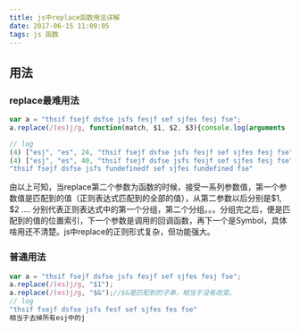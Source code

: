 ```yaml
---
title: js中replace函数用法详解
date: 2017-06-15 11:09:05
tags: js 函数
---
```



## 用法

### replace最难用法
```javascript
var a = "thsif fsejf dsfse jsfs fesjf sef sjfes fesj fse";
a.replace(/(es)j/g, function(match, $1, $2, $3){console.log(arguments )});

// log
(4) ["esj", "es", 24, "thsif fsejf dsfse jsfs fesjf sef sjfes fesj fse", callee: function, Symbol(Symbol.iterator): function]0: "esj"1: "es"2: 243: "thsif fsejf dsfse jsfs fesjf sef sjfes fesj fse"callee: function (match, $1, $2, $3)length: 4Symbol(Symbol.iterator): function values()__proto__: Object
(4) ["esj", "es", 40, "thsif fsejf dsfse jsfs fesjf sef sjfes fesj fse", callee: function, Symbol(Symbol.iterator): function]
"thsif fsejf dsfse jsfs fundefinedf sef sjfes fundefined fse"

```
由以上可知，当replace第二个参数为函数的时候，接受一系列参数值，第一个参数值是匹配到的值（正则表达式匹配到的全部的值），从第二参数以后分别是$1, $2 .... 分别代表正则表达式中的第一个分组，第二个分组。。。分组完之后，便是匹配到的值的位置索引，下一个参数是调用的回调函数，再下一个是Symbol，具体啥用还不清楚。js中replace的正则形式复杂，但功能强大。

### 普通用法
```javascript
var a = "thsif fsejf dsfse jsfs fesjf sef sjfes fesj fse";
a.replace(/(es)j/g, "$1");
a.replace(/(es)j/g, "$&");//$&是匹配到的子串，相当于没有改变。
// log
"thsif fsejf dsfse jsfs fesf sef sjfes fes fse"
相当于去掉所有esj中的j
```


